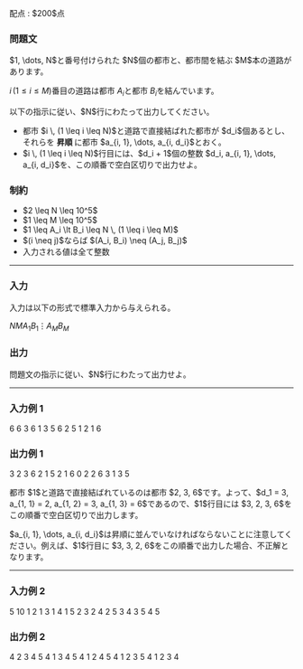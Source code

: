 
<div>

<span>

<span>

<p>
配点 : $200$点
</p>

<div>

<section>

### **問題文**

<p>
$1, \dots, N$と番号付けられた $N$個の都市と、都市間を結ぶ $M$本の道路があります。

$i \, (1 \leq i \leq M)$番目の道路は都市 $A_i$と都市 $B_i$を結んでいます。
</p>

<p>
以下の指示に従い、$N$行にわたって出力してください。
</p>

<ul>

<li>
都市 $i \, (1 \leq i \leq N)$と道路で直接結ばれた都市が $d_i$個あるとし、それらを
<strong>
昇順
</strong>
に都市 $a_{i, 1}, \dots, a_{i, d_i}$とおく。
</li>

<li>
$i \, (1 \leq i \leq N)$行目には、$d_i + 1$個の整数 $d_i, a_{i, 1}, \dots, a_{i, d_i}$を、この順番で空白区切りで出力せよ。
</li>

</ul>

</section>

</div>

<div>

<section>

### **制約**

<ul>

<li>
$2 \leq N \leq 10^5$
</li>

<li>
$1 \leq M \leq 10^5$
</li>

<li>
$1 \leq A_i \lt B_i \leq N \, (1 \leq i \leq M)$
</li>

<li>
$(i \neq j)$ならば $(A_i, B_i) \neq (A_j, B_j)$
</li>

<li>
入力される値は全て整数
</li>

</ul>

</section>

</div>

---

<div>

<div>

<section>

### **入力**

<p>
入力は以下の形式で標準入力から与えられる。
</p>

<div>

$N$$M$$A_1$$B_1$$\vdots$$A_M$$B_M$
</div>

</section>

</div>

<div>

<section>

### **出力**

<p>
問題文の指示に従い、$N$行にわたって出力せよ。
</p>

</section>

</div>

</div>

---

<div>

<section>

### **入力例 1**

<div>

6 6
3 6
1 3
5 6
2 5
1 2
1 6

</div>

</section>

</div>

<div>

<section>

### **出力例 1**

<div>

3 2 3 6
2 1 5
2 1 6
0
2 2 6
3 1 3 5

</div>

<p>
都市 $1$と道路で直接結ばれているのは都市 $2, 3, 6$です。よって、$d_1 = 3, a_{1, 1} = 2, a_{1, 2} = 3, a_{1, 3} = 6$であるので、$1$行目には $3, 2, 3, 6$をこの順番で空白区切りで出力します。
</p>

<p>
$a_{i, 1}, \dots, a_{i, d_i}$は昇順に並んでいなければならないことに注意してください。例えば、$1$行目に $3, 3, 2, 6$をこの順番で出力した場合、不正解となります。
</p>

</section>

</div>

---

<div>

<section>

### **入力例 2**

<div>

5 10
1 2
1 3
1 4
1 5
2 3
2 4
2 5
3 4
3 5
4 5

</div>

</section>

</div>

<div>

<section>

### **出力例 2**

<div>

4 2 3 4 5
4 1 3 4 5
4 1 2 4 5
4 1 2 3 5
4 1 2 3 4

</div>

</section>

</div>

</span>

</span>

</div>
